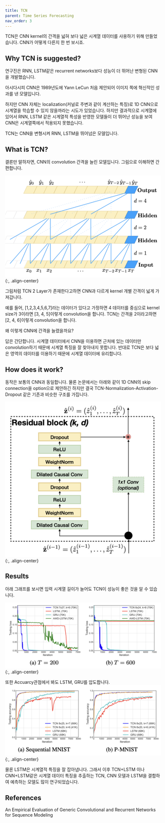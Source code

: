```yaml
---
title: TCN
parent: Time Series Forecasting
nav_order: 3
---
```



TCN은 CNN kernel의 간격을 넓혀 보다 넓은 시계열 데이터를 사용하기 위해 만들었습니다.
CNN가 어떻게 다른지 한 번 보시죠.

<!--more-->
## Why TCN is suggested?

연구진은 RNN, LSTM같은 recurrent networks보다 성능이 더 뛰어난 변형된 CNN을 개발했습니다.

아시다시피 CNN은 1989년도에 Yann LeCun 처음 제안되어 이미지 쪽에 혁신적인 성과를 낸 모델입니다.

하지만 CNN 자체는 localization(커널로 주변과 같이 계산하는 특징)로 1D CNN으로 시계열을 학습할 수 있지 않을까라는 시도가 있었습니다. 하지만 결과적으로 시계열에 있어서 RNN, LSTM 같은 시계열적 특성을 반영한 모델들이 더 뛰어난 성능을 보여 CNN은 시계열쪽에서 적용되지 못했습니다.

TCN는 CNN을 변형시켜 RNN, LSTM을 뛰어넘은 모델입니다.

## What is TCN?

결론만 말하자면, CNN의 convolution 간격을 늘린 모델입니다. 그림으로 이해하면 간편합니다.

![main.png](/images/tcn/main.png){:, .align-center}

그림처럼 TCN 2 Layer가 존재한다고하면 CNN과 다르게 kernel 개별 간격이 넓게 가져갑니다.

예를 들어, [1,2,3,4,5,6,7]라는 데이터가 있다고 가정하면 4 데이터를 중심으로 kernel size가 3이라면 [3, 4, 5]이렇게 convolution을 합니다. TCN는 간격을 2이라고하면 [2, 4, 6]이렇게 convolution을 합니다.

왜 이렇게 CNN에 간격을 늘렸을까요?

답은 간단합니다. 시계열 데이터에서 CNN을 이용하면 근처에 있는 데이터만 convolution하기 때문에 시계열 특징을 잘 찾아내지 못합니다. 반대로 TCN은 보다 넓은 영역의 데이터를 이용하기 때문에 시계열 데이터에 유리합니다.

## How does it work?

동작은 보통의 CNN과 동일합니다. 물론 논문에서는 아래와 같이 1D CNN의 skip connection을 option으로 제안하긴 하지만 결국 TCN-Normalization-Activation-Dropout 같은 기존과 비슷한 구조를 가집니다.

![structure.png](/images/tcn/structure.png){:, .align-center}

## Results

아래 그래프를 보시면 입력 시계열 길이가 늘어도 TCN이 성능이 좋은 것을 알 수 있습니다.

![res1.png](/images/tcn/res1.png){:, .align-center}

또한 Accuarcy관점에서 봐도 LSTM, GRU를 압도합니다.
![res2.png](/images/tcn/res2.png){:, .align-center}

물론 LSTM은 시계열적 특징을 잘 잡아냅니다. 그래서 이후 TCN+LSTM 이나 CNN+LSTM같은 시계열 데이터 특징을 추출하는 TCN, CNN 모델과 LSTM을 결합하여 예측하는 모델도 많이 연구되었습니다.

## References
An Empirical Evaluation of Generic Convolutional and Recurrent Networks for Sequence Modeling
